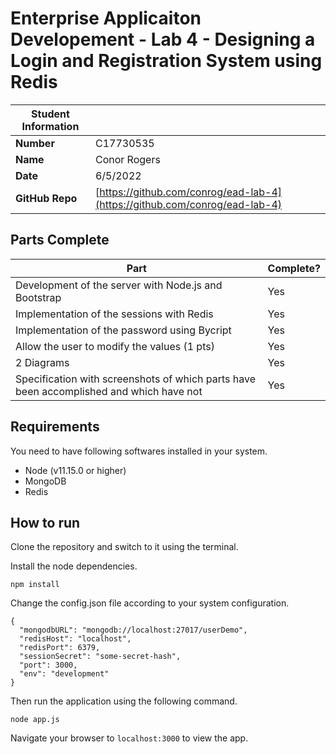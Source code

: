 # Enterprise Applicaiton Developement - Lab 4 - Designing a Login and Registration System using Redis

| Student Information |                                                                            |
| ------------------- | -------------------------------------------------------------------------- |
| **Number**          | C17730535                                                                  |
| **Name**            | Conor Rogers                                                               |
| **Date**            | 6/5/2022                                                                   |
| **GitHub Repo**     | [https://github.com/conrog/ead-lab-4](https://github.com/conrog/ead-lab-4) |

## Parts Complete

| Part                                                                                    | Complete? |
| --------------------------------------------------------------------------------------- | --------- |
| Development of the server with Node.js and Bootstrap                                    | Yes       |
| Implementation of the sessions with Redis                                               | Yes       |
| Implementation of the password using Bycript                                            | Yes       |
| Allow the user to modify the values (1 pts)                                             | Yes       |
| 2 Diagrams                                                                              | Yes       |
| Specification with screenshots of which parts have been accomplished and which have not | Yes       |

## Requirements

You need to have following softwares installed in your system.

- Node (v11.15.0 or higher)
- MongoDB
- Redis

## How to run

Clone the repository and switch to it using the terminal.

Install the node dependencies.

```
npm install
```

Change the config.json file according to your system configuration.

```
{
  "mongodbURL": "mongodb://localhost:27017/userDemo",
  "redisHost": "localhost",
  "redisPort": 6379,
  "sessionSecret": "some-secret-hash",
  "port": 3000,
  "env": "development"
}
```

Then run the application using the following command.

```
node app.js
```

Navigate your browser to `localhost:3000` to view the app.
